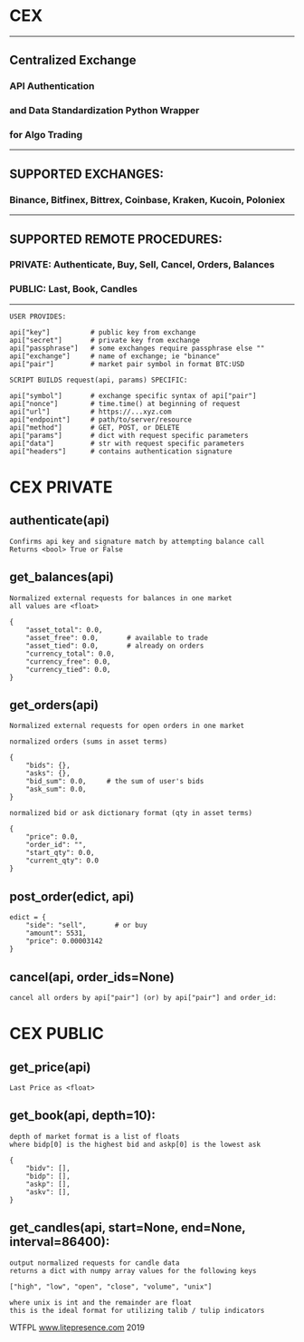 # CEX
---------------------------------------------------------------------------
## Centralized Exchange 
### API Authentication 
### and Data Standardization Python Wrapper
### for Algo Trading
----------------------------------------------------------------------------
## SUPPORTED EXCHANGES:

### Binance, Bitfinex, Bittrex, Coinbase, Kraken, Kucoin, Poloniex
----------------------------------------------------------------------------
## SUPPORTED REMOTE PROCEDURES:

### PRIVATE: Authenticate, Buy, Sell, Cancel, Orders, Balances

### PUBLIC: Last, Book, Candles
----------------------------------------------------------------------------

    USER PROVIDES:

    api["key"]          # public key from exchange
    api["secret"]       # private key from exchange
    api["passphrase"]   # some exchanges require passphrase else ""
    api["exchange"]     # name of exchange; ie "binance"
    api["pair"]         # market pair symbol in format BTC:USD

    SCRIPT BUILDS request(api, params) SPECIFIC:

    api["symbol"]       # exchange specific syntax of api["pair"]
    api["nonce"]        # time.time() at beginning of request
    api["url"]          # https://...xyz.com
    api["endpoint"]     # path/to/server/resource
    api["method"]       # GET, POST, or DELETE
    api["params"]       # dict with request specific parameters
    api["data"]         # str with request specific parameters
    api["headers"]      # contains authentication signature


# CEX PRIVATE 

## authenticate(api)

    Confirms api key and signature match by attempting balance call
    Returns <bool> True or False

       
## get_balances(api)

    Normalized external requests for balances in one market
    all values are <float>
    
    {
        "asset_total": 0.0,      
        "asset_free": 0.0,       # available to trade
        "asset_tied": 0.0,       # already on orders
        "currency_total": 0.0, 
        "currency_free": 0.0, 
        "currency_tied": 0.0,
    }

    
## get_orders(api)
    
    Normalized external requests for open orders in one market

    normalized orders (sums in asset terms)
    
    {
        "bids": {}, 
        "asks": {}, 
        "bid_sum": 0.0,     # the sum of user's bids
        "ask_sum": 0.0,
    }

    normalized bid or ask dictionary format (qty in asset terms)
    
    {
        "price": 0.0, 
        "order_id": "", 
        "start_qty": 0.0, 
        "current_qty": 0.0
    }

    
## post_order(edict, api)

    edict = {
        "side": "sell",       # or buy
        "amount": 5531,       
        "price": 0.00003142
    }

    
## cancel(api, order_ids=None)
    
    cancel all orders by api["pair"] (or) by api["pair"] and order_id:
    

# CEX PUBLIC 

## get_price(api)
    
    Last Price as <float>
    
    
## get_book(api, depth=10):
    
    depth of market format is a list of floats
    where bidp[0] is the highest bid and askp[0] is the lowest ask
    
    {
        "bidv": [], 
        "bidp": [], 
        "askp": [], 
        "askv": [],
    }
    
    
## get_candles(api, start=None, end=None, interval=86400):
    
    output normalized requests for candle data
    returns a dict with numpy array values for the following keys
    
    ["high", "low", "open", "close", "volume", "unix"]
    
    where unix is int and the remainder are float
    this is the ideal format for utilizing talib / tulip indicators
    
    
    
WTFPL www.litepresence.com 2019
